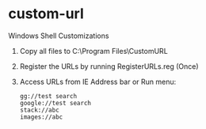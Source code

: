 # custom-url
Windows Shell Customizations

1. Copy all files to C:\Program Files\CustomURL

3. Register the URLs by running RegisterURLs.reg (Once)

4. Access URLs from IE Address bar or Run menu:
   ```
   gg://test search
   google://test search
   stack://abc
   images://abc
   ```
